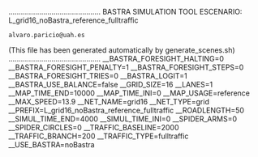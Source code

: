 .............................................
    BASTRA SIMULATION TOOL
    ESCENARIO: L_grid16_noBastra_reference_fulltraffic

    alvaro.paricio@uah.es
(This file has been generated automatically by generate_scenes.sh)
.............................................
__BASTRA_FORESIGHT_HALTING=0
__BASTRA_FORESIGHT_PENALTY=1
__BASTRA_FORESIGHT_STEPS=0
__BASTRA_FORESIGHT_TRIES=0
__BASTRA_LOGIT=1
__BASTRA_USE_BALANCE=false
__GRID_SIZE=16
__LANES=1
__MAP_TIME_END=10000
__MAP_TIME_INI=0
__MAP_USAGE=reference
__MAX_SPEED=13.9
__NET_NAME=grid16
__NET_TYPE=grid
__PREFIX=L_grid16_noBastra_reference_fulltraffic
__ROADLENGTH=50
__SIMUL_TIME_END=4000
__SIMUL_TIME_INI=0
__SPIDER_ARMS=0
__SPIDER_CIRCLES=0
__TRAFFIC_BASELINE=2000
__TRAFFIC_BRANCH=200
__TRAFFIC_TYPE=fulltraffic
__USE_BASTRA=noBastra
